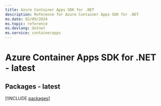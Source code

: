 ```yaml
---
title: Azure Container Apps SDK for .NET
description: Reference for Azure Container Apps SDK for .NET
ms.date: 02/09/2024
ms.topic: reference
ms.devlang: dotnet
ms.service: containerapps
---
```

# Azure Container Apps SDK for .NET - latest
## Packages - latest
[!INCLUDE [packages](container-apps-index.md)]